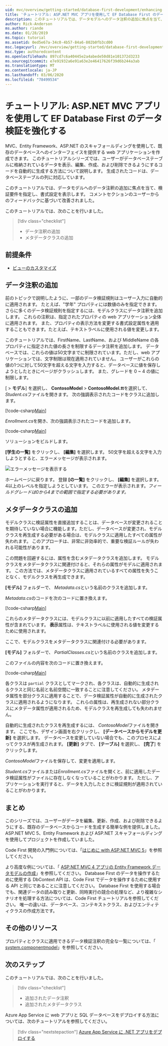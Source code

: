 ```yaml
---
uid: mvc/overview/getting-started/database-first-development/enhancing-data-validation
title: 'チュートリアル: ASP.NET MVC アプリを使用して EF Database First のデータ検証を強化する'
description: このチュートリアルでは、データモデルへのデータ注釈の追加に焦点を当て、検証要件を指定し、書式設定を表示します。
author: Rick-Anderson
ms.author: riande
ms.date: 01/28/2019
ms.topic: tutorial
ms.assetid: 0ed5e67a-34c0-4b57-84a6-802b0fb3cd00
msc.legacyurl: /mvc/overview/getting-started/database-first-development/enhancing-data-validation
msc.type: authoredcontent
ms.openlocfilehash: 897cd7c6a40445e2a4abede50d81e101372d3233
ms.sourcegitcommit: e7e91932a6e91a63e2e46417626f39d6b244a3ab
ms.translationtype: MT
ms.contentlocale: ja-JP
ms.lasthandoff: 03/06/2020
ms.locfileid: "78499534"
---
```

# <a name="tutorial-enhance-data-validation-for-ef-database-first-with-aspnet-mvc-app"></a>チュートリアル: ASP.NET MVC アプリを使用して EF Database First のデータ検証を強化する

MVC、Entity Framework、ASP.NET のスキャフォールディングを使用して、既存のデータベースへのインターフェイスを提供する web アプリケーションを作成できます。 このチュートリアルシリーズでは、ユーザーがデータベーステーブルに格納されているデータを表示、編集、作成、および削除できるようにするコードを自動的に生成する方法について説明します。 生成されたコードは、データベーステーブルの列に対応しています。

このチュートリアルでは、データモデルへのデータ注釈の追加に焦点を当て、検証要件を指定し、書式設定を表示します。 コメントセクションのユーザーからのフィードバックに基づいて改善されました。

このチュートリアルでは、次のことを行いました。

> [!div class="checklist"]
> * データ注釈の追加
> * メタデータクラスの追加

## <a name="prerequisites"></a>前提条件

* [ビューのカスタマイズ](customizing-a-view.md)

## <a name="add-data-annotations"></a>データ注釈の追加

前のトピックで説明したように、一部のデータ検証規則はユーザー入力に自動的に適用されます。 たとえば、"学年" プロパティには数値のみを指定できます。 さらに多くのデータ検証規則を指定するには、モデルクラスにデータ注釈を追加します。 これらの注釈は、指定されたプロパティの web アプリケーション全体に適用されます。 また、プロパティの表示方法を変更する書式設定属性を適用することもできます。たとえば、テキストラベルに使用される値を変更します。

このチュートリアルでは、FirstName、LastName、および MiddleName の各プロパティに指定された値の長さを制限するデータ注釈を追加します。 データベースでは、これらの値は50文字までに制限されています。ただし、web アプリケーションでは、文字制限は現在適用されていません。 ユーザーがこれらの値の1つに対して50文字を超える文字を入力すると、データベースに値を保存しようとしたときにページがクラッシュします。 また、グレードを 0 ~ 4 の値に制限します。

[ > **モデル**] を選択し、 **ContosoModel** > **ContosoModel.tt**を選択して、 *Student.cs*ファイルを開きます。 次の強調表示されたコードをクラスに追加します。

[!code-csharp[Main](enhancing-data-validation/samples/sample1.cs?highlight=5,15,17,20)]

*Enrollment.cs*を開き、次の強調表示されたコードを追加します。

[!code-csharp[Main](enhancing-data-validation/samples/sample2.cs?highlight=5,10)]

ソリューションをビルドします。

**[学生の一覧]** をクリックし、 **[編集]** を選択します。 50文字を超える文字を入力しようとすると、エラーメッセージが表示されます。

![エラーメッセージを表示する](enhancing-data-validation/_static/image1.png)

ホームページに戻ります。 登録 **[の一覧]** をクリックし、 **[編集]** を選択します。 4以上のレベルを指定しようとしています。 このエラーが表示されます。*フィールドグレードは0から4までの範囲で指定する必要があります。*

## <a name="add-metadata-classes"></a>メタデータクラスの追加

モデルクラスに検証属性を直接追加することは、データベースが変更されることを期待していない場合に機能します。ただし、データベースが変更され、モデルクラスを再生成する必要がある場合は、モデルクラスに適用したすべての属性が失われます。 このアプローチは、非常に非効率的で、重要な検証ルールが失われる可能性があります。

この問題を回避するには、属性を含むメタデータクラスを追加します。 モデルクラスをメタデータクラスに関連付けると、それらの属性がモデルに適用されます。 この方法では、メタデータクラスに適用されているすべての属性を失うことなく、モデルクラスを再生成できます。

**[モデル]** フォルダーで、 *Metadata.cs*という名前のクラスを追加します。

*Metadata.cs*のコードを次のコードに置き換えます。

[!code-csharp[Main](enhancing-data-validation/samples/sample3.cs)]

これらのメタデータクラスには、モデルクラスに以前に適用したすべての検証属性が含まれています。 **表示**属性は、テキストラベルに使用される値を変更するために使用されます。

ここで、モデルクラスをメタデータクラスに関連付ける必要があります。

**[モデル]** フォルダーで、 *PartialClasses.cs*という名前のクラスを追加します。

このファイルの内容を次のコードに置き換えます。

[!code-csharp[Main](enhancing-data-validation/samples/sample4.cs)]

各クラスは `partial` クラスとしてマークされ、各クラスは、自動的に生成されるクラスと同じ名前と名前空間に一致することに注意してください。 メタデータ属性を部分クラスに適用することで、データ検証属性が自動的に生成されたクラスに適用されるようになります。 これらの属性は、再生成されない部分クラスにメタデータ属性が適用されるため、モデルクラスを再生成しても失われません。

自動的に生成されたクラスを再生成するには、 *ContosoModel*ファイルを開きます。 ここでも、デザイン画面を右クリックし、 **[データベースからモデルを更新]** を選択します。 データベースを変更していない場合でも、このプロセスによってクラスが再生成されます。 **[更新]** タブで、 **[テーブル]** を選択し、 **[完了**] をクリックします。

*ContosoModel*ファイルを保存して、変更を適用します。

*Student.cs*ファイルまたは*Enrollment.cs*ファイルを開くと、前に適用したデータ検証属性がファイルに存在しなくなっていることがわかります。 ただし、アプリケーションを実行すると、データを入力したときに検証規則が適用されていることがわかります。

## <a name="conclusion"></a>まとめ

このシリーズでは、ユーザーがデータを編集、更新、作成、および削除できるようにする、既存のデータベースからコードを生成する簡単な例を提供しました。 ASP.NET MVC 5、Entity Framework および ASP.NET スキャフォールディングを使用してプロジェクトを作成していました。 

Code First 開発の入門例については、「[はじめに with ASP.NET MVC 5](../introduction/getting-started.md)」を参照してください。 

より高度な例については、「 [ASP.NET MVC 4 アプリの Entity Framework データモデルの作成](../getting-started-with-ef-using-mvc/creating-an-entity-framework-data-model-for-an-asp-net-mvc-application.md)」を参照してください。 Database First のデータを操作するために使用する DbContext API は、Code First でデータを操作するために使用する API と同じであることに注意してください。 Database First を使用する場合でも、関連データの読み取りと更新、同時実行の競合の処理など、より複雑なシナリオを処理する方法については、Code First チュートリアルを参照してください。 唯一の違いは、データベース、コンテキストクラス、およびエンティティクラスの作成方法です。

## <a name="additional-resources"></a>その他のリソース

プロパティとクラスに適用できるデータ検証注釈の完全な一覧については、「 [system.componentmodel](https://msdn.microsoft.com/library/system.componentmodel.dataannotations.aspx)」を参照してください。

## <a name="next-steps"></a>次のステップ

このチュートリアルでは、次のことを行いました。

> [!div class="checklist"]
> * 追加されたデータ注釈
> * 追加されたメタデータクラス

Azure App Service に web アプリと SQL データベースをデプロイする方法については、次のチュートリアルを参照してください。
> [!div class="nextstepaction"]
> [Azure App Service に .NET アプリをデプロイする](/azure/app-service/app-service-web-tutorial-dotnet-sqldatabase/)
